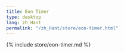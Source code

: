 ```yaml
---
title: Eon Timer
type: desktop
lang: zh_Hant
permalink: "/zh_Hant/store/eon-timer.html"
---
```


{% include store/eon-timer.md %}
  
